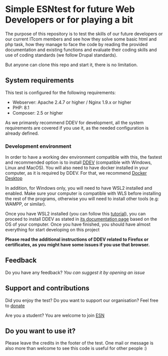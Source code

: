 # Simple ESNtest for future Web Developers or for playing a bit

The purpose of this repository is to test the skills of our future
developers or our current ITcom members and see how they solve some
basic html and php task, how they manage to face the code by reading
the provided documentation and existing functions and evaluate their
coding skills and use of coding standards (we follow Drupal standards).

But anyone can clone this repo and start it, there is no limitation.

## System requirements 

This test is configured for the following requirements:

- Webserver: Apache 2.4.7 or higher / Nginx 1.9.x or higher
- PHP: 8.1
- Composer: 2.5 or higher

As we primarely recommend DDEV for development, all the system requirements are
covered if you use it, as the needed configuration is already defined.

### Development environment 
In order to have a working dev environment compatible with this, the fastest and
recommended option is to install [DDEV](https://github.com/ddev/ddev) (compatible with Windows, Linux and MacOS).
You will also need to have docker installed in your computer, as it is required by
DDEV. For that, we recommend [Docker Desktop](https://www.docker.com/products/docker-desktop/)

In addition, for Windows only, you will need to have WSL2 installed and enabled.
Make sure your computer is compatible with WLS before installing the rest of the programs, otherwise
you will need to install other tools (e.g: WAMPP, or similar).

Once you have WSL2 installed (you can follow this [tutorial](https://learn.microsoft.com/en-us/windows/wsl/install)),
you can proceed to install DDEV as stated in [its documentation page](https://ddev.readthedocs.io/en/stable/) based
on the OS of your computer.
Once you have finished, you should have almost everything for start developing on this project

**Please read the additional instructions of DDEV related to Firefox or certificates, as you might have some issues
if you use that browser.**

## Feedback
Do you have any feedback? *You can suggest it by opening an issue*

## Support and contributions
Did you enjoy the test? Do you want to support our organisation?
Feel free to [donate](https://donorbox.org/erasmus-student-network)

Are you a student? You are welcome to join [ESN](https://esn.org)

## Do you want to use it?
Please leave the credits in the footer of the test.
One mail or message is also more than welcome to see this code is useful for
other people :)
